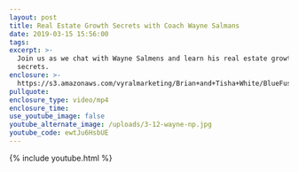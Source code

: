 ```yaml
---
layout: post
title: Real Estate Growth Secrets with Coach Wayne Salmans
date: 2019-03-15 15:56:00
tags:
excerpt: >-
  Join us as we chat with Wayne Salmens and learn his real estate growth
  secrets.
enclosure: >-
  https://s3.amazonaws.com/vyralmarketing/Brian+and+Tisha+White/BlueFuse+Realty-+Real+Estate+Growth+Secrets+with+Wayne+Salmans.mp4
pullquote:
enclosure_type: video/mp4
enclosure_time:
use_youtube_image: false
youtube_alternate_image: /uploads/3-12-wayne-np.jpg
youtube_code: ewtJu6HsbUE
---
```


{% include youtube.html %}